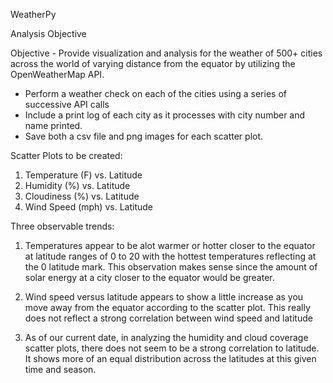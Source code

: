 WeatherPy 

Analysis Objective

Objective - Provide visualization and analysis for the weather of 500+ cities across the world of varying distance from the equator by utilizing the OpenWeatherMap API.

- Perform a weather check on each of the cities using a series of successive API calls
- Include a print log of each city as it processes with city number and name printed.
- Save both a csv file and png images for each scatter plot.

Scatter Plots to be created:

1. Temperature (F) vs. Latitude
2. Humidity (%) vs. Latitude
3. Cloudiness (%) vs. Latitude
4. Wind Speed (mph) vs. Latitude


Three observable trends:

1. Temperatures appear to be alot warmer or hotter closer to the equator at latitude ranges of 0 to 20 with the hottest temperatures reflecting at the 0 latitude mark. This observation makes sense since the amount of solar energy at a city closer to the equator would be greater. 

2. Wind speed versus latitude appears to show a little increase as you move away from the equator according to the scatter plot. This really does not reflect a strong correlation between wind speed and latitude 

3. As of our current date, in analyzing the humidity and cloud coverage scatter plots, there does not seem to be a strong correlation to latitude. It shows more of an equal distribution across the latitudes at this given time and season. 